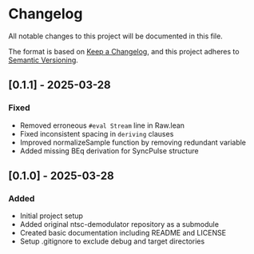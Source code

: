 # Changelog

All notable changes to this project will be documented in this file.

The format is based on [Keep a Changelog](https://keepachangelog.com/en/1.0.0/),
and this project adheres to [Semantic Versioning](https://semver.org/spec/v2.0.0.html).

## [0.1.1] - 2025-03-28

### Fixed
- Removed erroneous `#eval Stream` line in Raw.lean
- Fixed inconsistent spacing in `deriving` clauses
- Improved normalizeSample function by removing redundant variable
- Added missing BEq derivation for SyncPulse structure

## [0.1.0] - 2025-03-28

### Added
- Initial project setup
- Added original ntsc-demodulator repository as a submodule
- Created basic documentation including README and LICENSE
- Setup .gitignore to exclude debug and target directories